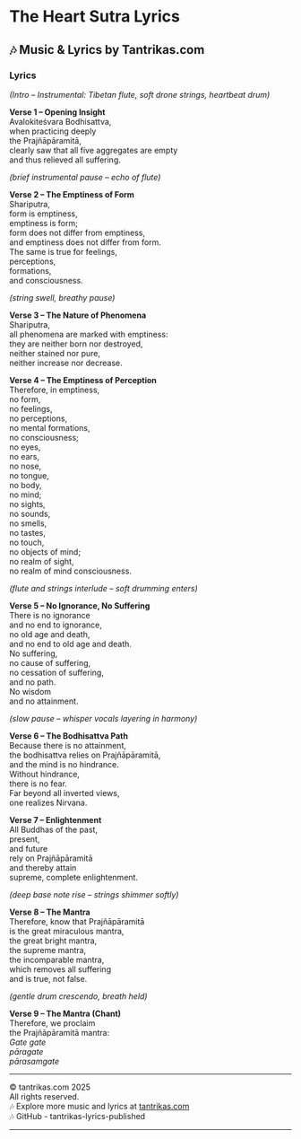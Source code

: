 # The Heart Sutra Lyrics

## 🎶 Music & Lyrics by Tantrikas.com  

### Lyrics  

*(Intro – Instrumental: Tibetan flute, soft drone strings, heartbeat drum)*  

**Verse 1 – Opening Insight**  
Avalokiteśvara Bodhisattva,  
when practicing deeply  
the Prajñāpāramitā,  
clearly saw that all five aggregates are empty  
and thus relieved all suffering.  

*(brief instrumental pause – echo of flute)*  

**Verse 2 – The Emptiness of Form**  
Shariputra,  
form is emptiness,  
emptiness is form;  
form does not differ from emptiness,  
and emptiness does not differ from form.  
The same is true for feelings,  
perceptions,  
formations,  
and consciousness.  

*(string swell, breathy pause)*  

**Verse 3 – The Nature of Phenomena**  
Shariputra,  
all phenomena are marked with emptiness:  
they are neither born nor destroyed,  
neither stained nor pure,  
neither increase nor decrease.  

**Verse 4 – The Emptiness of Perception**  
Therefore, in emptiness,  
no form,  
no feelings,  
no perceptions,  
no mental formations,  
no consciousness;  
no eyes,  
no ears,  
no nose,  
no tongue,  
no body,  
no mind;  
no sights,  
no sounds,  
no smells,  
no tastes,  
no touch,  
no objects of mind;  
no realm of sight,  
no realm of mind consciousness.  

*(flute and strings interlude – soft drumming enters)*  

**Verse 5 – No Ignorance, No Suffering**  
There is no ignorance  
and no end to ignorance,  
no old age and death,  
and no end to old age and death.  
No suffering,  
no cause of suffering,  
no cessation of suffering,  
and no path.  
No wisdom  
and no attainment.  

*(slow pause – whisper vocals layering in harmony)*  

**Verse 6 – The Bodhisattva Path**  
Because there is no attainment,  
the bodhisattva relies on Prajñāpāramitā,  
and the mind is no hindrance.  
Without hindrance,  
there is no fear.  
Far beyond all inverted views,  
one realizes Nirvana.  

**Verse 7 – Enlightenment**  
All Buddhas of the past,  
present,  
and future  
rely on Prajñāpāramitā  
and thereby attain  
supreme, complete enlightenment.  

*(deep base note rise – strings shimmer softly)*  

**Verse 8 – The Mantra**  
Therefore, know that Prajñāpāramitā  
is the great miraculous mantra,  
the great bright mantra,  
the supreme mantra,  
the incomparable mantra,  
which removes all suffering  
and is true, not false.  

*(gentle drum crescendo, breath held)*  

**Verse 9 – The Mantra (Chant)**  
Therefore, we proclaim  
the Prajñāpāramitā mantra:  
*Gate gate*  
*pāragate*  
*pārasamgate*  

---  

© tantrikas.com 2025  
All rights reserved.  
🎶 Explore more music and lyrics at [tantrikas.com](https://tantrikas.com)  
🎶 GitHub - tantrikas-lyrics-published  

---  

